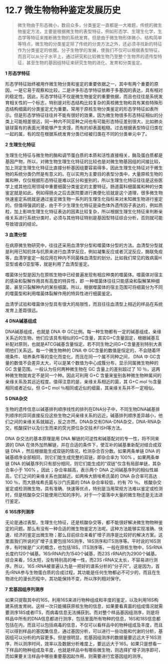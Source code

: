 # 12.7  微生物物种鉴定发展历史

> 微生物由于形态微小，数目众多，分类鉴定一直都是一大难题，传统的微生物鉴定方法，主要是根据微生物的表型特征，例如形态学、生理生化学，生态学等特征来推断微生物的系统发育。但是由于微生物形体微小、结构简单等特点，微生物的分类鉴定除了传统的分类方法之外，还必须寻找新的特征作为分类鉴定的依据。分子生物学的发展，使我们不仅可以根据表型特征，而且可以从分子水平上，通过研究和比较微生物乃至整个生物界的遗传型特征，甚至生物的基因组特征来研究生物的进化、发育和分类鉴定。

**1 形态学特征** 

形态学特征始终被用作微生物分类和鉴定的重要依据之一，其中有两个重要的原因，一是它易于观察和比较，二是许多形态学特征依赖于多基因的表达，具有相对的稳定性。因此，形态学特征不仅是微生物鉴定的重要依据，而且也往往是系统发育相关性的一个标志，特别是对形态结构比较复杂的真核微生物和具有某些特殊形态结构细菌的分类鉴定尤为重要。常用于原核生物分类鉴定的形态学特征如表所示。但是形态学特征往往并不能有很好的效果，因为微生物很多形态特征相似的分类上可能相差很远，同一种内不同亚种之间也有可能形态特征差别很大，比如肺炎链球菌有的表面光滑能够产生夹馍，而有的却表面粗糙。过去根据表型特征归类在一起的属，有的现在根据系统发育分类已经被归类在不同的分类单元中了。

**2 生理生化特征** 

生理生化特征与微生物的酶和调节蛋白质的本质和活性直接相关，酶及蛋白质都是基因产物，所以，对微生物生理生化特征的比较也是对微生物基因组的间接比较，加上测定生理生化特征比直接分析基因组要容易得多，因此生理生化特征对于微生物的系统分类仍然是有意义的。在以实用为主要目的表型分类中，大量原核生物的属和种，仅仅根据形态特征是难以区分和鉴别的，所以生理生化特征往往是这些医学上或其他应用领域中重要细菌分类鉴定的主要特征。肠道菌科细菌属和种的分类鉴定就是如此。例如得肠炎之后去医院要进行粪便化验就是这个道理，很多微生物快速鉴定系统就是通过鉴定微生物一系列的生理生化指标来对未知微生物进行鉴定的。但值得强调的是，由于不少生理生化特征是染色体外遗传因子表达的，例如质粒，加上影响生理生化特征表达的因素比较复杂，所以根据生理生化特征来判断亲缘关系进行系统分类时，必须与其他特征特别是基因型特征综合分析，否则就可能导致错误的结论。

**3 血清分型** 

在病原微生物研究中，往往还采用血清学分型和噬菌体分型的方法。血清型分型就是利用已知抗体与抗原来进行血清学反应，例如凝集反应或者沉淀反应，酶联免疫等，血清学鉴定一般应用在种内不同菌株血清型的划分。比如我们常见的致病菌H亚型或者O亚型等，就是利用了血清型鉴定。

噬菌体分型是因为在原核生物中已经普遍发现有相应种类的噬菌体。噬菌体对宿主的感染和裂解作用具有高度的特异性，即 一种噬菌体往往只能感染和裂解某种细菌，甚至只裂解种内的某些细菌。所以，根据噬菌体的宿主范围可将细菌分为不同的噬菌型和利用噬菌体裂解作用的特异性进行细菌鉴定。

血清学试验和噬菌体分型具有很大的局限性，而且往往血清型上相近的样品在系统发育上差距很远。

**4 DNA碱基组成** 

DNA碱基组成，也就是 DNA 中 GC比例。每一种生物都有一定的碱基组成，亲缘关系近的生物，他们应该具有相似的G+C含量，其实G+C含量固定，根据碱基互补配对原则，也就是ATCG碱基含量恒定。若不同生物之间G+C含量差别特别大表明他们关系远。每一个微生物种的 DNA 中 GC含量的数值是恒定的，不会随着环境条件、培养条件等的变化而变化，而且在同一个属不同种之间， DNA 中 GC含量的数值不会差异太大，可以是某个数值为中心成簇分布，显示同属微生物种的 GC 含量范围。一般认为任何两种微生物在 GC 含量上的差别超过了 10 ％，这两种微生物就肯定不是同一个种。因此可利用 G+C 含量来鉴别各种微生物种属间的亲缘关系及其远近程度。值得注意的是，亲缘关系相近的菌，其 G+C mol ％含量相同或者近似，但 G+C mol ％相同或近似的细菌，其亲缘关系并不一定相似。

**5 DNA杂交** 

生物的遗传信息以碱基排列顺序线性的排列在DNA分子中，不同生物DNA碱基排列顺序的异同直接反应这些生物之间亲缘关系的远近，碱基排列顺序差异越小，他们之间的亲缘关系就越近，反之亦然。DNA杂交有DNA-DNA杂交，DNA-RNA杂交，核酸探针以及衍生而来的荧光原位杂交技术FISH等方法。

DNA 杂交法的基本原理是用 DNA 解链的可逆性和碱基配对的专一性，将不同来源的 DNA 在体外加热解链，并在合适的条件下，使互补的碱基重新配对结合成双链 DNA ，然后根据能生成双链的情况，检测杂合百分数。如果两条单链 DNA 的碱基顺序全部相同，则它们能生成完整的双链，即杂合率为 100% 。如果两条单链 DNA 的碱基序列只有部分相同，则它们能生成的“双链”仅含有局部单链，其杂合率小于 100% 。因此；杂合率越高，表示两个 DNA 之间碱基序列的相似性越高，它们之间的亲缘关系也就越近。如两株大肠埃希氏菌的 DNA 杂合率可高达 100 ％，而大肠埃希氏菌与沙门氏菌的 DNA 杂合率较低，约有 70 ％。 核酸杂交鉴定或检测微生物，具有准确、快速等优点，特别是当用常规方法难以鉴定或检测时，但是核酸杂交只能使用已知的序列，对于一个菌落中大量的微生物还是无法进行鉴定。

**6 16S序列测序** 

无论是通过表型，生理生化特征，还是核酸杂交等，都不能很好解决微生物物种鉴定的问题。那么有没有一种合适的微生物鉴定方法呢。这种方法能够实现准确、快速、经济的鉴定出微生物；那么目前综合来看扩增子测序是比较好的解决方案。这里面我们所说的扩增子主要包括16S测序，18S测序和ITS测序等。平时说的16S测序，有时候是广义的概念，也包括18S，ITS测序等。一般在原核生物中，5SrRNA长度约120个碱基。16SrRNA约为1540个碱基，而23S rRNA约为2900个碱基。综合来看，5S太短，没有特别高的唯一性，而23S rRNA又太长，不容易进行测序。所以，16S rRNA被普遍认为是一把好的谱系分析的“分子尺”。这是因为，首先rRNA参与生物蛋白质的合成过程，其功能是任何生物都必不可少的，而且在生物进化的漫长历程中，其功能保持不变，所以序列相对保守。

**7 宏基因组序列测序** 

如果只提取其中的16S，利用16S来进行物种组成和丰度的鉴定，以及利用16S构建系统发育树。这样一次只能捕获原核生物的信息，如果要看真菌的组成情况就需要测序18S或者ITS，而病毒信息无法捕获到。而对整个样品基因组测序，则是将样品中所有的DNA信息都进行测序，包括里面所有物种的信息，16S和18S信息都包括在内，而且可以包括病毒的信息，不仅可以看样品中的物种组成及丰度，而且可以得到样品的基因集信息，通过基因分析，可以进行一些功能和代谢的分析，基因组可以分析的内容更多。但是很明显，宏基因组测序的数据量要远远大于16S测序，所以测序时间，效率以及数据分析难度上，要远远大于16S。如果只是想看一下样品的物种组成及丰度，也就是样品中有哪些微生物，则选择扩增子测序即可，而如果要关注样品中哪些重要基因起作用，则需要进行宏基因组的测序。